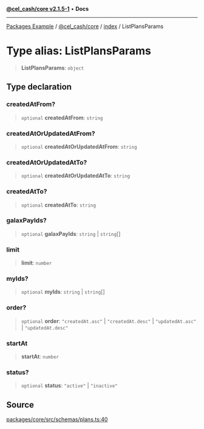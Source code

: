 [**@cel_cash/core v2.1.5-1**](../../README.md) • **Docs**

***

[Packages Example](../../../../README.md) / [@cel\_cash/core](../../README.md) / [index](../README.md) / ListPlansParams

# Type alias: ListPlansParams

> **ListPlansParams**: `object`

## Type declaration

### createdAtFrom?

> `optional` **createdAtFrom**: `string`

### createdAtOrUpdatedAtFrom?

> `optional` **createdAtOrUpdatedAtFrom**: `string`

### createdAtOrUpdatedAtTo?

> `optional` **createdAtOrUpdatedAtTo**: `string`

### createdAtTo?

> `optional` **createdAtTo**: `string`

### galaxPayIds?

> `optional` **galaxPayIds**: `string` \| `string`[]

### limit

> **limit**: `number`

### myIds?

> `optional` **myIds**: `string` \| `string`[]

### order?

> `optional` **order**: `"createdAt.asc"` \| `"createdAt.desc"` \| `"updatedAt.asc"` \| `"updatedAt.desc"`

### startAt

> **startAt**: `number`

### status?

> `optional` **status**: `"active"` \| `"inactive"`

## Source

[packages/core/src/schemas/plans.ts:40](https://github.com/Pyxlab/celcash/blob/a34e89ae69c9dcb41ba66226cb05c8c8b83b7cf4/packages/core/src/schemas/plans.ts#L40)
